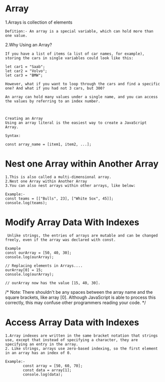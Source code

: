 # Array

1.Arrays is collection of elements

    Defition:- An array is a special variable, which can hold more than one value.

2.Why Using an Array?

    If you have a list of items (a list of car names, for example), storing the cars in single variables could look like this:

    let car1 = "Saab";
    let car2 = "Volvo";
    let car3 = "BMW";
    
    However, what if you want to loop through the cars and find a specific one? And what if you had not 3 cars, but 300?

    An array can hold many values under a single name, and you can access the values by referring to an index number.



    Creating an Array
    Using an array literal is the easiest way to create a JavaScript Array.

    Syntax:

    const array_name = [item1, item2, ...];

# Nest one Array within Another Array

    1.This is also called a multi-dimensional array.
    2.Nest one Array within Another Array
    3.You can also nest arrays within other arrays, like below:

    Example:-
    const teams = [["Bulls", 23], ["White Sox", 45]];
    console.log(teams);

# Modify Array Data With Indexes

     Unlike strings, the entries of arrays are mutable and can be changed freely, even if the array was declared with const.

    Example
    const ourArray = [50, 40, 30];
    console.log(ourArray);
    
    // Replacing elements in Arrays....
    ourArray[0] = 15;
    console.log(ourArray);

    // ourArray now has the value [15, 40, 30].

/*
    Note: There shouldn't be any spaces between the array name and the square brackets, like array [0].
    Although JavaScript is able to process this correctly, this may confuse other programmers reading your code.
*/

# Access Array Data with Indexes

    1.Array indexes are written in the same bracket notation that strings use, except that instead of specifying a character, they are specifying an entry in the array. 
    2. Like strings, arrays use zero-based indexing, so the first element in an array has an index of 0.

    Example:- 
            const array = [50, 60, 70];
            const data = array[1];
            console.log(data);